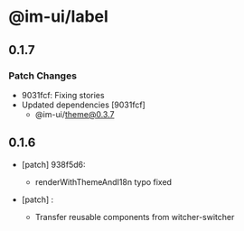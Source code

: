 # @im-ui/label

## 0.1.7

### Patch Changes

- 9031fcf: Fixing stories
- Updated dependencies [9031fcf]
  - @im-ui/theme@0.3.7

## 0.1.6

- [patch] 938f5d6:

  - renderWithThemeAndI18n typo fixed

- [patch] :

  - Transfer reusable components from witcher-switcher
